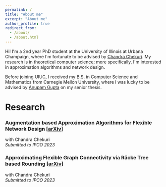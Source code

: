 ```yaml
---
permalink: /
title: "About me"
excerpt: "About me"
author_profile: true
redirect_from: 
  - /about/
  - /about.html
---
```

Hi! I'm a 2nd year PhD student at the University of Illinois at Urbana Champaign, where I'm fortunate to be advised by [Chandra Chekuri](https://chekuri.cs.illinois.edu/). My research is in theoretical computer science; more specifically, I'm interested in approximation algorithms and network design. 

Before joining UIUC, I received my B.S. in Computer Science and Mathematics from Carnegie Mellon University, where I was lucky to be advised by [Anupam Gupta](http://www.cs.cmu.edu/~anupamg/) on my senior thesis.

# Research

### Augmentation based Approximation Algorithms for Flexible Network Design [[arXiv](https://arxiv.org/abs/2209.12273)]
with Chandra Chekuri \
_Submitted to IPCO 2023_ 


### Approximating Flexible Graph Connectivity via Räcke Tree based Rounding [[arXiv](https://arxiv.org/abs/2211.08324)]
with Chandra Chekuri \
_Submitted to IPCO 2023_

<!-- ##### Improving Greedy Algorithms for the Steiner Forest Problem
advised by Anupam Gupta
Undergraduate Senior Thesis -->
